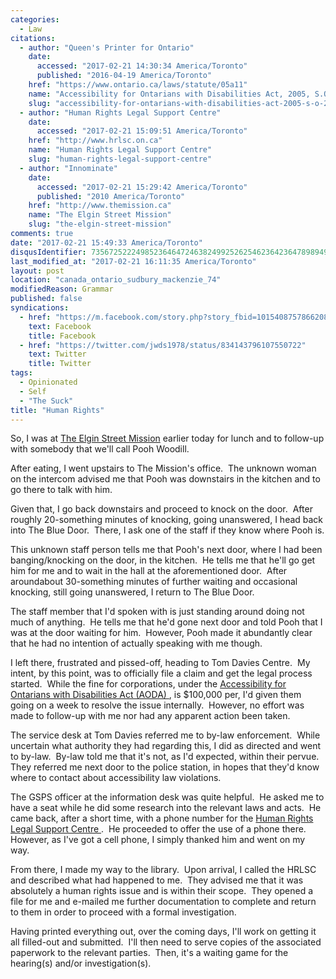 ```yaml
---
categories:
  - Law
citations:
  - author: "Queen's Printer for Ontario"
    date:
      accessed: "2017-02-21 14:30:34 America/Toronto"
      published: "2016-04-19 America/Toronto"
    href: "https://www.ontario.ca/laws/statute/05a11"
    name: "Accessibility for Ontarians with Disabilities Act, 2005, S.O. 2005, c. 11"
    slug: "accessibility-for-ontarians-with-disabilities-act-2005-s-o-2005-c-11"
  - author: "Human Rights Legal Support Centre"
    date:
      accessed: "2017-02-21 15:09:51 America/Toronto"
    href: "http://www.hrlsc.on.ca"
    name: "Human Rights Legal Support Centre"
    slug: "human-rights-legal-support-centre"
  - author: "Innominate"
    date:
      accessed: "2017-02-21 15:29:42 America/Toronto"
      published: "2010 America/Toronto"
    href: "http://www.themission.ca"
    name: "The Elgin Street Mission"
    slug: "the-elgin-street-mission"
comments: true
date: "2017-02-21 15:49:33 America/Toronto"
disqusIdentifier: 7356725222498523646472463824992526254623642364789894998643866963998834757779988994676736388967342486
last_modified_at: "2017-02-21 16:11:35 America/Toronto"
layout: post
location: "canada_ontario_sudbury_mackenzie_74"
modifiedReason: Grammar
published: false
syndications:
  - href: "https://m.facebook.com/story.php?story_fbid=10154087578662084&id=719142083"
    text: Facebook
    title: Facebook
  - href: "https://twitter.com/jwds1978/status/834143796107550722"
    text: Twitter
    title: Twitter
tags:
  - Opinionated
  - Self
  - "The Suck"
title: "Human Rights"
---
```


<!--sse-->
<!--
  ~ NAME «» ALIAS
  ~
  ~ «» Woodill, Pooh
  -->
<!--/sse-->
<p>
  So, I was at <a href="{{ site.url }}{{ page.url }}#cite-the-elgin-street-mission" rel="me" title="The Elgin Street Mission">The Elgin Street Mission</a>
  earlier today for lunch and to follow-up with somebody that we'll call Pooh Woodill.
</p>
<p>
  After eating, I went upstairs to The Mission's office.&nbsp; The unknown woman on the intercom advised me that Pooh was downstairs in the kitchen and to go
  there to talk with him.
</p>
<!-- excerptBreak -->
<p>
  Given that, I go back downstairs and proceed to knock on the door.&nbsp; After roughly 20-something minutes of knocking, going unanswered, I head back into
  The Blue Door.&nbsp; There, I ask one of the staff if they know where Pooh is.
</p>
<p>
  This unknown staff person tells me that Pooh's next door, where I had been banging/knocking on the door, in the kitchen.&nbsp; He tells me that he'll go get
  him for me and to wait in the hall at the aforementioned door.&nbsp; After aroundabout 30-something minutes of further waiting and occasional knocking, still
  going unanswered, I return to The Blue Door.
</p>
<p>
  The staff member that I'd spoken with is just standing around doing not much of anything.&nbsp; He tells me that he'd gone next door and told Pooh that I was
  at the door waiting for him.&nbsp; However, Pooh made it abundantly clear that he had no intention of actually speaking with me though.
</p>
<p>
  I left there, frustrated and pissed-off, heading to Tom Davies Centre.&nbsp; My intent, by this point, was to officially file a claim and get the legal
  process started.&nbsp; While the fine for corporations, under the
  <a
    href="{{ site.url }}{{ page.url }}#cite-accessibility-for-ontarians-with-disabilities-act-2005-s-o-2005-c-11" rel="me"
    title="Accessibility for Ontarians with Disabilities Act, 2005, S.O. 2005, c. 11">
    Accessibility for Ontarians with Disabilities Act (AODA)
  </a>,
  is $100,000 per, I'd given them going on a week to resolve the issue internally.&nbsp; However, no effort was made to follow-up with me nor had any apparent
  action been taken.
</p>
<p>
  The service desk at Tom Davies referred me to by-law enforcement.&nbsp; While uncertain what authority they had regarding this, I did as directed and went to
  by-law.&nbsp; By-law told me that it's not, as I'd expected, within their pervue.&nbsp; They referred me next door to the police station, in hopes that they'd
  know where to contact about accessibility law violations.
</p>
<p>
  The GSPS officer at the information desk was quite helpful.&nbsp; He asked me to have a seat while he did some research into the relevant laws and acts.&nbsp;
  He came back, after a short time, with a phone number for the
  <a href="{{ site.url }}{{ page.url }}#cite-human-rights-legal-support-centre" rel="me" title="Human Rights Legal Support Centre">
    Human Rights Legal Support Centre
  </a>.&nbsp;
  He proceeded to offer the use of a phone there.&nbsp; However, as I've got a cell phone, I simply thanked him and went on my way.
</p>
<p>
  From there, I made my way to the library.&nbsp; Upon arrival, I called the HRLSC and described what had happened to me.&nbsp; They advised me that it was
  absolutely a human rights issue and is within their scope.&nbsp; They opened a file for me and e-mailed me further documentation to complete and return to
  them in order to proceed with a formal investigation.
</p>
<p>
  Having printed everything out, over the coming days, I'll work on getting it all filled-out and submitted.&nbsp; I'll then need to serve copies of the
  associated paperwork to the relevant parties.&nbsp; Then, it's a waiting game for the hearing(s) and/or investigation(s).
</p>
